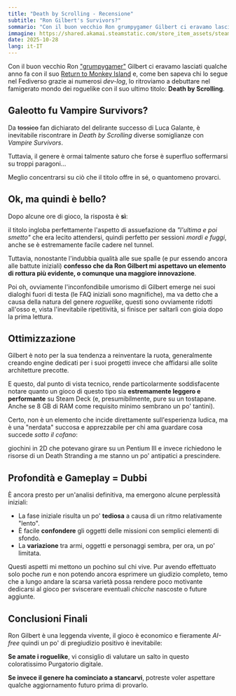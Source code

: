 ```yaml
---
title: "Death by Scrolling - Recensione"
subtitle: "Ron Gilbert's Survivors?"
sommario: "Con il buon vecchio Ron grumpygamer Gilbert ci eravamo lasciati qualche anno fa con il suo Return to Monkey Island e, come ben sapeva chi lo segue nel Fediverso.."
immagine: https://shared.akamai.steamstatic.com/store_item_assets/steam/apps/3773590/9cd376df797bcc9198e886fc4739663f04c6af89/header.jpg
date: 2025-10-28
lang: it-IT
---
```


Con il buon vecchio Ron ["grumpygamer"](https://mastodon.gamedev.place/@grumpygamer) Gilbert ci eravamo lasciati qualche anno fa con il suo [Return to Monkey Island](/posts/ita/return-to-monkey-island-recensione/) e, come ben sapeva chi lo segue nel Fediverso grazie ai numerosi *dev-log*, lo ritroviamo a debuttare nel famigerato mondo dei roguelike con il suo ultimo titolo: **Death by Scrolling**.

## Galeotto fu Vampire Survivors?

Da <del>tossico</del> fan dichiarato del delirante successo di Luca Galante, è inevitabile riscontrare in *Death by Scrolling* diverse somiglianze con *Vampire Survivors*. 

Tuttavia, il genere è ormai talmente saturo che forse è superfluo soffermarsi su troppi paragoni... 

Meglio concentrarsi su ciò che il titolo offre in sé, o quantomeno provarci.

## Ok, ma quindi è bello?

Dopo alcune ore di gioco, la risposta è **sì**: 

il titolo ingloba perfettamente l'aspetto di assuefazione da *"l'ultima e poi smetto"* che era lecito attendersi, quindi perfetto per sessioni *mordi e fuggi*, anche se è estremamente facile cadere nel tunnel. 

Tuttavia, nonostante l'indubbia qualità alle sue spalle (e pur essendo ancora alle battute iniziali) **confesso che da Ron Gilbert mi aspettavo un elemento di rottura più evidente, o comunque una maggiore innovazione**.

Poi oh, ovviamente l'inconfondibile umorismo di Gilbert emerge nei suoi dialoghi fuori di testa (le FAQ iniziali sono magnifiche), ma va detto che a causa della natura del genere *roguelike*, questi sono ovviamente ridotti all'osso e, vista l'inevitabile ripetitività, si finisce per saltarli con gioia dopo la prima lettura.

## Ottimizzazione

Gilbert è noto per la sua tendenza a reinventare la ruota, generalmente creando engine dedicati per i suoi progetti invece che affidarsi alle solite architetture precotte. 

E questo, dal punto di vista tecnico, rende particolarmente soddisfacente notare quanto un gioco di questo tipo sia **estremamente leggero e performante** su Steam Deck (e, presumibilmente, pure su un tostapane. Anche se 8 GB di RAM come requisito minimo sembrano un po' tantini).

Certo, non è un elemento che incide direttamente sull'esperienza ludica, ma è una "nerdata" succosa e apprezzabile per chi ama guardare cosa succede *sotto il cofano*: 

giochini in 2D che potevano girare su un Pentium III e invece richiedono le risorse di un 
Death Stranding a me stanno un po' antipatici a prescindere.

## Profondità e Gameplay = Dubbi

È ancora presto per un'analisi definitiva, ma emergono alcune perplessità iniziali:
* La fase iniziale risulta un po' **tediosa** a causa di un ritmo relativamente "lento".
* È facile **confondere** gli oggetti delle missioni con semplici elementi di sfondo.
* La **variazione** tra armi, oggetti e personaggi sembra, per ora, un po' limitata.

Questi aspetti mi mettono un pochino sul chi vive. Pur avendo effettuato solo poche *run* e non potendo ancora esprimere un giudizio completo, temo che a lungo andare la scarsa varietà possa rendere poco motivante dedicarsi al gioco per sviscerare eventuali *chicche* nascoste o future aggiunte.

## Conclusioni Finali

Ron Gilbert è una leggenda vivente, il gioco è economico e fieramente *AI-free* quindi un po' di pregiudizio positivo è inevitabile:

**Se amate i roguelike**, vi consiglio di valutare un salto in questo coloratissimo Purgatorio digitale. 

**Se invece il genere ha cominciato a stancarvi**, potreste voler aspettare qualche aggiornamento futuro prima di provarlo.

<mastodon-comments host="mastodon.social" user="Xabacadabra" tootId="115468087316239085"></mastodon-comments>